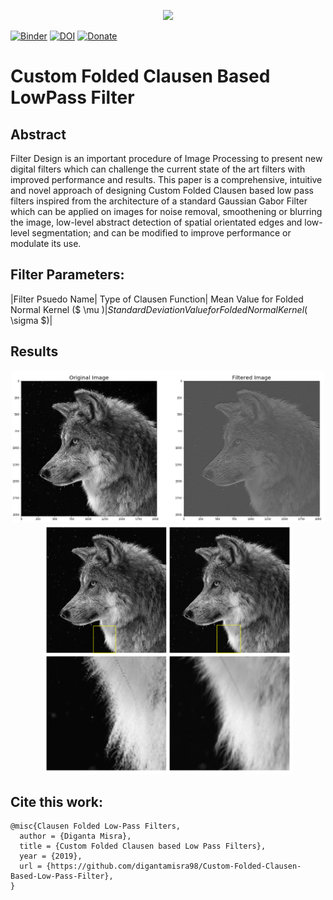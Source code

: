 <p align="center">
  <img width="700" src="Observations/allX.png">
</p>

[![Binder](https://mybinder.org/badge_logo.svg)](https://mybinder.org/v2/gh/digantamisra98/Custom-Folded-Clausen-Based-Low-Pass-Filter/master)
[![DOI](https://zenodo.org/badge/192178248.svg)](https://zenodo.org/badge/latestdoi/192178248)
[![Donate](https://img.shields.io/badge/License-MIT-brightgreen.svg)](LICENSE)

# Custom Folded Clausen Based LowPass Filter

## Abstract

Filter Design is an important procedure of Image Processing to present new digital filters which can challenge the current state of the art filters with improved performance and results. This paper is a comprehensive, intuitive and novel approach of designing Custom Folded Clausen based low pass filters inspired from the architecture of a standard Gaussian Gabor Filter which can be applied on images for noise removal, smoothening or blurring the image, low-level abstract detection of spatial orientated edges and low-level segmentation; and can be modified to improve performance or modulate its use. 

## Filter Parameters:

|Filter Psuedo Name| Type of Clausen Function| Mean Value for Folded Normal Kernel ($ \mu $)| Standard Deviation Value for Folded Normal Kernel($ \sigma $)|

## Results

<div style="text-align:center"><img src ="Observations/Filtered Image.png"  width="500"/></div>
<div style="text-align:center"><img src ="Observations/zoom.png"  width="400"/></div>

## Cite this work:

```
@misc{Clausen Folded Low-Pass Filters,
  author = {Diganta Misra},
  title = {Custom Folded Clausen based Low Pass Filters},
  year = {2019},
  url = {https://github.com/digantamisra98/Custom-Folded-Clausen-Based-Low-Pass-Filter},
}
```
